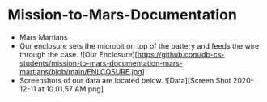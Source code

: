 # Mission-to-Mars-Documentation
- Mars Martians
- Our enclosure sets the microbit on top of the battery and feeds the wire through the case.
![Our Enclosure][https://github.com/db-cs-students/mission-to-mars-documentation-mars-martians/blob/main/ENLCOSURE.jpg]
- Screenshots of our data are located below.
![Data][Screen Shot 2020-12-11 at 10.01.57 AM.png]
